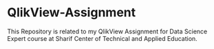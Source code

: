 # QlikView-Assignment
This Repository is related to my QlikView Assignment for Data Science Expert course at Sharif Center of Technical and Applied Education.
